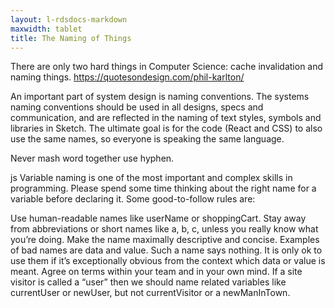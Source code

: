 ```yaml
---
layout: l-rdsdocs-markdown
maxwidth: tablet
title: The Naming of Things
---
```


There are only two hard things in Computer Science: cache invalidation and naming things. https://quotesondesign.com/phil-karlton/

An important part of system design is naming conventions. The systems naming conventions should be used in all designs, specs and communication, and are reflected in the naming of text styles, symbols and libraries in Sketch. The ultimate goal is for the code (React and CSS) to also use the same names, so everyone is speaking the same language.


Never mash word together use hyphen. 


js
Variable naming is one of the most important and complex skills in programming. Please spend some time thinking about the right name for a variable before declaring it.
Some good-to-follow rules are:

Use human-readable names like userName or shoppingCart.
Stay away from abbreviations or short names like a, b, c, unless you really know what you’re doing.
Make the name maximally descriptive and concise. Examples of bad names are data and value. Such a name says nothing. It is only ok to use them if it’s exceptionally obvious from the context which data or value is meant.
Agree on terms within your team and in your own mind. If a site visitor is called a “user” then we should name related variables like currentUser or newUser, but not currentVisitor or a newManInTown.
